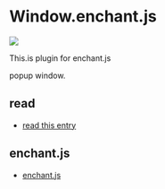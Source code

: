 Window.enchant.js
==========

<img src="https://dl.dropboxusercontent.com/u/56132927/scriptogram/window.png">

This.is plugin for enchant.js

popup window.

read
--------

- [read this entry](http://scriptogr.am/kamakiri/post/window.enchant.js)


enchant.js
--------
- [enchant.js](http://github.com/wise9/enchant.js/)

